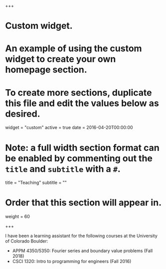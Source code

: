 +++
# Custom widget.
# An example of using the custom widget to create your own homepage section.
# To create more sections, duplicate this file and edit the values below as desired.
widget = "custom"
active = true
date = 2016-04-20T00:00:00

# Note: a full width section format can be enabled by commenting out the `title` and `subtitle` with a `#`.
title = "Teaching"
subtitle = ""

# Order that this section will appear in.
weight = 60

+++

I have been a learning assistant for the following courses at the University of Colorado Boulder:

- APPM 4350/5350: Fourier series and boundary value problems (Fall 2018)
- CSCI 1320: Intro to programming for engineers (Fall 2016)
